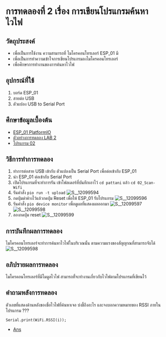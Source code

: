 # การทดลองที่ 2 เรื่อง การเขียนโปรแกรมค้นหาไวไฟ  
## วัตถุประสงค์ 
  * เพื่อเป็นการใช้งาน ความสามารถที่ ไมโครคอนโทรเลอร์ ESP_01 มี
  * เพื่อเป็นการทำความเข้าใจการเขียนโปรแกรมลงไมโครคอนโทรเลอร์
  * เพื่อศึกษาการทำงานของการค้นหาไวไฟ
## อุปกรณ์ที่ใช้ 
  1. บอร์ด ESP_01
  2. สายต่อ USB
  3. ตัวแปลง USB to Serial Port 
## ศึกษาข้อมูลเบื้องต้น
  * [ESP_01 PlatformIO](https://docs.platformio.org/en/latest/boards/espressif8266/esp01.html)
  * [ตัวอย่างการทดลอง LAB 2](https://youtu.be/yBjab0UNuB8)
  * [โปรแกรม 02](https://github.com/bundit-srihin/lab63b/blob/main/examples/02_Scan-Wifi/src/main.cpp)
## วิธีการทำการทดลอง 
  1. ทำการต่อสาย USB เข้ากับ ตัวแปลงเป็น Serial Port เพื่อต่อเข้ากับ ESP_01
  2. นำ ESP_01 ต่อเข้ากับ Serial Port
  3. เปิดโปรแกรมที่จะทำการรัน เข้าโฟลเดอร์ที่บันทึกเอาไว้ `cd pattani` แล้ว `cd 02_Scan-Wifi`
  4. รันคำสั่ง `pio run -t upload`
![S__12099594](https://user-images.githubusercontent.com/80879119/111988217-c8ecda00-8b42-11eb-9fb2-69a3315d0013.jpg)
  5. กดปุ่มดำค้างไว้แล้วกดปุ่ม Reset เพื่อให้ ESP_01 รับโปรแกรม
![S__12099596](https://user-images.githubusercontent.com/80879119/111988264-dd30d700-8b42-11eb-9e62-d6fbf365755c.jpg)
  6. รันคำสั่ง `pio device monitor` เพื่อดูผลที่แสดงผลออกมา
![S__12099597](https://user-images.githubusercontent.com/80879119/111988329-f46fc480-8b42-11eb-851c-d2fd02a292a3.jpg)
![S__12099598](https://user-images.githubusercontent.com/80879119/111988393-081b2b00-8b43-11eb-9141-67f770ae1d66.jpg)
  7. ลองกดปุ่ม reset 
![S__12099599](https://user-images.githubusercontent.com/80879119/111988397-09e4ee80-8b43-11eb-87c5-4ce2b275e26e.jpg)
## การบันทึกผลการทดลอง
 ไมโครคอนโทรเลอร์จะทำการค้นหาไวไฟในบริเวณนั้น ตามความแรงของสัญญาณที่สามารถจับได้
![S__12099598](https://user-images.githubusercontent.com/80879119/111988393-081b2b00-8b43-11eb-9141-67f770ae1d66.jpg)
## อภิปรายผลการทดลอง 
 ไมโครคอนโทรเลอร์ที่มีโมดูลไวไฟ สามารถที่่จะทำงานเกี่ยวกับไวไฟตามโปรแกรมที่เขียนไว้
## คำถามหลังการทดลอง 
 ตัวเลขที่แสดงด้านหลังของชื่อไวไฟที่ค้นหาเจอ บ่งชี้ถึงอะไร และจงบอกความหมายของ RSSI ภายในโปรแกรม ???
```
Serial.print(WiFi.RSSI(i));
```
 * [Ans](https://github.com/bundit-srihin/lab63b/blob/main/Ans_lab.md) 
